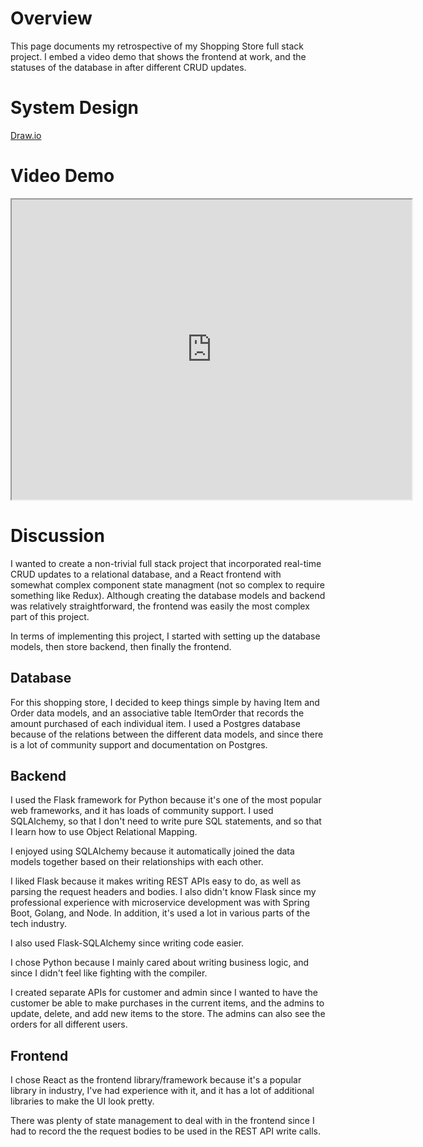 # Overview
This page documents my retrospective of my Shopping Store full stack project. I embed a video demo that shows the frontend at work, and the statuses of the database in after different CRUD updates.

# System Design
[Draw.io](https://drive.google.com/file/d/1inmYJVW4eI7bh-OSSD19OOobevA2uMLM/view?usp=drive_link)

# Video Demo
<iframe src="https://drive.google.com/file/d/1FhlwfybegzviEDT2KA5yS1lVR6M5gCAu/preview" width="640" height="480" allow="autoplay"></iframe>

# Discussion
I wanted to create a non-trivial full stack project that incorporated real-time CRUD updates to a relational database, and a React frontend with somewhat complex component state managment (not so complex to require something like Redux). Although creating the database models and backend was relatively straightforward, the frontend was easily the most complex part of this project.

In terms of implementing this project, I started with setting up the database models, then store backend, then finally the frontend. 

## Database
For this shopping store, I decided to keep things simple by having Item and Order data models, and an associative table ItemOrder that records the amount purchased of each individual item. I used a Postgres database because of the relations between the different data models, and since there is a lot of community support and documentation on Postgres.

## Backend
I used the Flask framework for Python because it's one of the most popular web frameworks, and it has loads of community support. I used SQLAlchemy, so that I don't need to write pure SQL statements, and so that I learn how to use Object Relational Mapping.

I enjoyed using SQLAlchemy because it automatically joined the data models together based on their relationships with each other. 

I liked Flask because it makes writing REST APIs easy to do, as well as parsing the request headers and bodies. I also didn't know Flask since my professional experience with microservice development was with Spring Boot, Golang, and Node. In addition, it's used a lot in various parts of the tech industry.

I also used Flask-SQLAlchemy since writing code easier.

I chose Python because I mainly cared about writing business logic, and since I didn't feel like fighting with the compiler.

I created separate APIs for customer and admin since I wanted to have the customer be able to make purchases in the current items, and the admins to update, delete, and add new items to the store. The admins can also see the orders for all different users.

## Frontend
I chose React as the frontend library/framework because it's a popular library in industry, I've had experience with it, and it has a lot of additional libraries to make the UI look pretty.

There was plenty of state management to deal with in the frontend since I had to record the the request bodies to be used in the REST API write calls.

